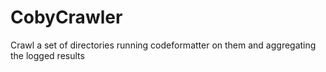 # CobyCrawler
Crawl a set of directories running codeformatter on them and aggregating the logged results
